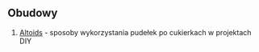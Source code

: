 
## Obudowy
1. [Altoids](https://www.youtube.com/results?search_query=altoids+box+projects) - sposoby wykorzystania pudełek po cukierkach w projektach DIY